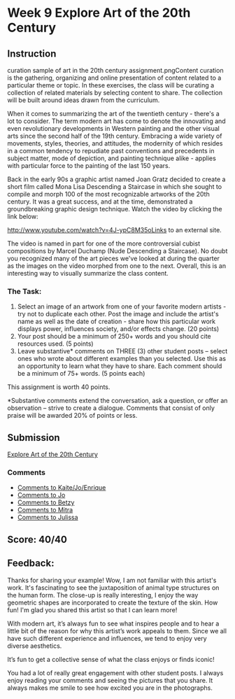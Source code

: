 # Week 9 Explore Art of the 20th Century
## Instruction


curation sample of art in the 20th century assignment.pngContent curation is the gathering, organizing and online presentation of content related to a particular theme or topic. In these exercises, the class will be curating a collection of related materials by selecting content to share. The collection will be built around ideas drawn from the curriculum.

When it comes to summarizing the art of the twentieth century - there's a lot to consider. The term modern art has come to denote the innovating and even revolutionary developments in Western painting and the other visual arts since the second half of the 19th century. Embracing a wide variety of movements, styles, theories, and attitudes, the modernity of which resides in a common tendency to repudiate past conventions and precedents in subject matter, mode of depiction, and painting technique alike - applies with particular force to the painting of the last 150 years.

Back in the early 90s a graphic artist named Joan Gratz decided to create a short film called Mona Lisa Descending a Staircase in which she sought to compile and morph 100 of the most recognizable artworks of the 20th century. It was a great success, and at the time, demonstrated a groundbreaking graphic design technique. Watch the video by clicking the link below:

http://www.youtube.com/watch?v=4J-ypC8M35oLinks to an external site.


The video is named in part for one of the more controversial cubist compositions by Marcel Duchamp (Nude Descending a Staircase). No doubt you recognized many of the art pieces we've looked at during the quarter as the images on the video morphed from one to the next. Overall, this is an interesting way to visually summarize the class content.    

### The Task:
1. Select an image of an artwork from one of your favorite modern artists - try not to duplicate each other. Post the image and include the artist's name as well as the date of creation - share how this particular work displays power, influences society, and/or effects change. (20 points)  
3. Your post should be a minimum of 250+ words and you should cite resources used. (5 points)
4. Leave substantive* comments on THREE (3) other student posts – select ones who wrote about different examples than you selected. Use this as an opportunity to learn what they have to share. Each comment should be a minimum of 75+ words. (5 points each)

This assignment is worth 40 points.

*Substantive comments extend the conversation, ask a question, or offer an observation – strive to create a dialogue. Comments that consist of only praise will be awarded 20% of points or less. 


## Submission

[Explore Art of the 20th Century](Week9%20Explore%20Art%20of%20the%2020th%20Century.pdf)

### Comments
* [Comments to Kaite/Jo/Enrique](Week9%20Comments1.pdf)
* [Comments to Jo](Week9%20Comments2.pdf)
* [Comments to Betzy](Week9%20Comments3.pdf)
* [Comments to Mitra](Week9%20Comments4.pdf)
* [Comments to Julissa](Week9%20Comments5.pdf)


## Score: 40/40
## Feedback:
Thanks for sharing your example! Wow, I am not familiar with this artist's work. It's fascinating to see the juxtaposition of animal type structures on the human form. The close-up is really interesting, I enjoy the way geometric shapes are incorporated to create the texture of the skin. How fun! I'm glad you shared this artist so that I can learn more!

With modern art, it’s always fun to see what inspires people and to hear a little bit of the reason for why this artist’s work appeals to them. Since we all have such different experience and influences, we tend to enjoy very diverse aesthetics. 

It’s fun to get a collective sense of what the class enjoys or finds iconic!

You had a lot of really great engagement with other student posts. I always enjoy reading your comments and seeing the pictures that you share. It always makes me smile to see how excited you are in the photographs.
